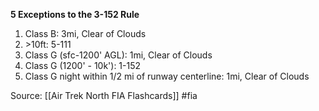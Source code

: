 **5 Exceptions to the 3-152 Rule**
1. Class B: 3mi, Clear of Clouds
2. \>10ft: 5-111
3. Class G (sfc-1200' AGL): 1mi, Clear of Clouds
4. Class G (1200' - 10k'): 1-152
5. Class G night within 1/2 mi of runway centerline: 1mi, Clear of Clouds



Source: [[Air Trek North FIA Flashcards]] #fia

